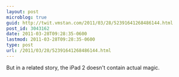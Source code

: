```yaml
---
layout: post
microblog: true
guid: http://twit.vmstan.com/2011/03/28/52391641268486144.html
post_id: 3043162
date: 2011-03-28T09:28:35-0600
lastmod: 2011-03-28T09:28:35-0600
type: post
url: /2011/03/28/52391641268486144.html
---
```

But in a related story, the iPad 2 doesn't contain actual magic.

